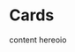 # Cards

<DemoContainer>
  <y-card-button title="hellso"> content hereoio </y-card-button>
</DemoContainer>
